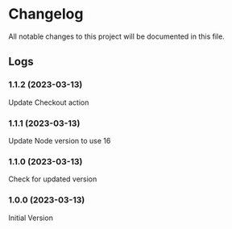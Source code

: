 # Changelog

All notable changes to this project will be documented in this file.

## Logs

### 1.1.2 (2023-03-13)

Update Checkout action

### 1.1.1 (2023-03-13)

Update Node version to use 16

### 1.1.0 (2023-03-13)

Check for updated version

### 1.0.0 (2023-03-13)

Initial Version
